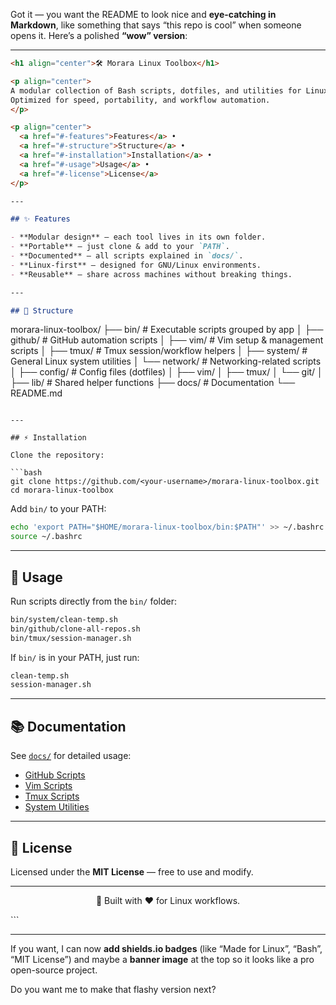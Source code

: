 Got it — you want the README to look nice and **eye-catching in Markdown**, like something that says “this repo is cool” when someone opens it.
Here’s a polished **“wow” version**:

---

```markdown
<h1 align="center">🛠️ Morara Linux Toolbox</h1>

<p align="center">
A modular collection of Bash scripts, dotfiles, and utilities for Linux-based systems.<br>
Optimized for speed, portability, and workflow automation.
</p>

<p align="center">
  <a href="#-features">Features</a> •
  <a href="#-structure">Structure</a> •
  <a href="#-installation">Installation</a> •
  <a href="#-usage">Usage</a> •
  <a href="#-license">License</a>
</p>

---

## ✨ Features

- **Modular design** – each tool lives in its own folder.
- **Portable** – just clone & add to your `PATH`.
- **Documented** – all scripts explained in `docs/`.
- **Linux-first** – designed for GNU/Linux environments.
- **Reusable** – share across machines without breaking things.

---

## 📂 Structure

```

morara-linux-toolbox/
├── bin/                # Executable scripts grouped by app
│   ├── github/          # GitHub automation scripts
│   ├── vim/             # Vim setup & management scripts
│   ├── tmux/            # Tmux session/workflow helpers
│   ├── system/          # General Linux system utilities
│   └── network/         # Networking-related scripts
│
├── config/              # Config files (dotfiles)
│   ├── vim/
│   ├── tmux/
│   └── git/
│
├── lib/                 # Shared helper functions
├── docs/                # Documentation
└── README.md

````

---

## ⚡ Installation

Clone the repository:

```bash
git clone https://github.com/<your-username>/morara-linux-toolbox.git
cd morara-linux-toolbox
````

Add `bin/` to your PATH:

```bash
echo 'export PATH="$HOME/morara-linux-toolbox/bin:$PATH"' >> ~/.bashrc
source ~/.bashrc
```

---

## 🚀 Usage

Run scripts directly from the `bin/` folder:

```bash
bin/system/clean-temp.sh
bin/github/clone-all-repos.sh
bin/tmux/session-manager.sh
```

If `bin/` is in your PATH, just run:

```bash
clean-temp.sh
session-manager.sh
```

---

## 📚 Documentation

See [`docs/`](docs/) for detailed usage:

* [GitHub Scripts](docs/github-scripts.md)
* [Vim Scripts](docs/vim-scripts.md)
* [Tmux Scripts](docs/tmux-scripts.md)
* [System Utilities](docs/system-utils.md)

---

## 📝 License

Licensed under the **MIT License** — free to use and modify.

---

<p align="center">
🚀 Built with ❤️ for Linux workflows.
</p>
```

---

If you want, I can now **add shields.io badges** (like “Made for Linux”, “Bash”, “MIT License”) and maybe a **banner image** at the top so it looks like a pro open-source project.

Do you want me to make that flashy version next?

